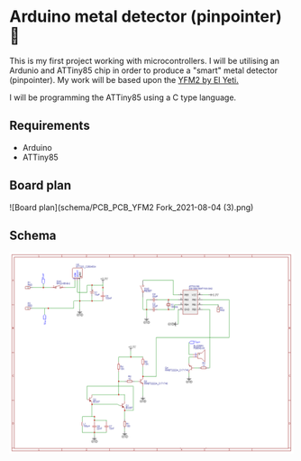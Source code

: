 # Arduino metal detector (pinpointer) 💍 

This is my first project working with microcontrollers. I will be utilising an Ardunio and ATTiny85 chip in order to produce a "smart" metal detector (pinpointer).
My work will be based upon the [YFM2 by El Yeti.](https://yeti-lab.blogspot.com/2020/10/esta-la-nueva-version-del-pinpointer-yfm.html)

I will be programming the ATTiny85 using a C type language.

## Requirements
- Arduino 
- ATTiny85

## Board plan
![Board plan](schema/PCB_PCB_YFM2 Fork_2021-08-04 (3).png)

## Schema 
![Schema](/schema/Schematic_pinpointer_2021-08-03.png)


